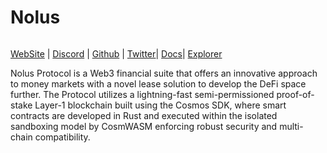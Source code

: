 # Nolus

<figure><img src="https://img4.teletype.in/files/b8/32/b832e196-35ef-450a-9951-73c0399446b1.jpeg" alt=""><figcaption></figcaption></figure>

[WebSite](https://nolus.io/) | [Discord](https://discord.com/invite/nolus-protocol) | [Github](https://github.com/Nolus-Protocol) | [Twitter](https://twitter.com/NolusProtocol)| [Docs](https://docs-nolus-protocol.notion.site/Nolus-Protocol-Docs-a0ddfe091cc5456183417a68502705f8)| [Explorer](https://nolus.exploreme.pro/)

Nolus Protocol is a Web3 financial suite that offers an innovative approach to money markets with a novel lease solution to develop the DeFi space further. The Protocol utilizes a lightning-fast semi-permissioned proof-of-stake Layer-1 blockchain built using the Cosmos SDK, where smart contracts are developed in Rust and executed within the isolated sandboxing model by CosmWASM enforcing robust security and multi-chain compatibility.
